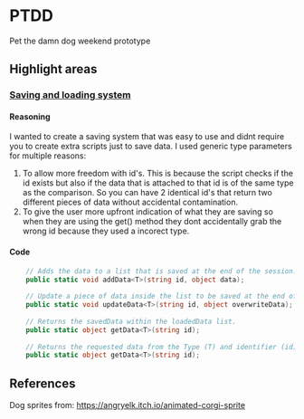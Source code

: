 # PTDD
Pet the damn dog weekend prototype


## Highlight areas
### [Saving and loading system](https://github.com/lukewhitingdev/PTDD/blob/main/Pet-the-damn-dog/Assets/SaveManager.cs)
#### Reasoning
I wanted to create a saving system that was easy to use and didnt require you to create extra scripts just to save data.
I used generic type parameters for multiple reasons:
  1. To allow more freedom with id's. This is because the script checks if the id exists but also if the data that is attached to that id is of the same type as the comparison. So      you can have 2 identical id's that return two different pieces of data without accidental contamination.
  2. To give the user more upfront indication of what they are saving so when they are using the get() method they dont accidentally grab the wrong id because they used a incorect      type.

#### Code
```C#
    // Adds the data to a list that is saved at the end of the session.
    public static void addData<T>(string id, object data);
    
    // Update a piece of data inside the list to be saved at the end of the session.
    public static void updateData<T>(string id, object overwriteData);
    
    // Returns the savedData within the loadedData list.
    public static object getData<T>(string id);
    
    // Returns the requested data from the Type (T) and identifier (id)
    public static object getData<T>(string id);
```


## References
Dog sprites from: https://angryelk.itch.io/animated-corgi-sprite

